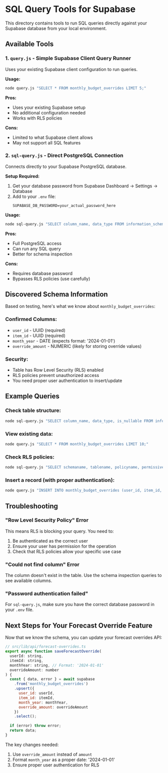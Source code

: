 # SQL Query Tools for Supabase

This directory contains tools to run SQL queries directly against your Supabase database from your local environment.

## Available Tools

### 1. `query.js` - Simple Supabase Client Query Runner
Uses your existing Supabase client configuration to run queries.

**Usage:**
```bash
node query.js "SELECT * FROM monthly_budget_overrides LIMIT 5;"
```

**Pros:**
- Uses your existing Supabase setup
- No additional configuration needed
- Works with RLS policies

**Cons:**
- Limited to what Supabase client allows
- May not support all SQL features

### 2. `sql-query.js` - Direct PostgreSQL Connection
Connects directly to your Supabase PostgreSQL database.

**Setup Required:**
1. Get your database password from Supabase Dashboard → Settings → Database
2. Add to your `.env` file:
   ```
   SUPABASE_DB_PASSWORD=your_actual_password_here
   ```

**Usage:**
```bash
node sql-query.js "SELECT column_name, data_type FROM information_schema.columns WHERE table_name = 'monthly_budget_overrides';"
```

**Pros:**
- Full PostgreSQL access
- Can run any SQL query
- Better for schema inspection

**Cons:**
- Requires database password
- Bypasses RLS policies (use carefully)

## Discovered Schema Information

Based on testing, here's what we know about `monthly_budget_overrides`:

### Confirmed Columns:
- `user_id` - UUID (required)
- `item_id` - UUID (required) 
- `month_year` - DATE (expects format: '2024-01-01')
- `override_amount` - NUMERIC (likely for storing override values)

### Security:
- Table has Row Level Security (RLS) enabled
- RLS policies prevent unauthorized access
- You need proper user authentication to insert/update

## Example Queries

### Check table structure:
```bash
node sql-query.js "SELECT column_name, data_type, is_nullable FROM information_schema.columns WHERE table_name = 'monthly_budget_overrides' ORDER BY ordinal_position;"
```

### View existing data:
```bash
node query.js "SELECT * FROM monthly_budget_overrides LIMIT 10;"
```

### Check RLS policies:
```bash
node sql-query.js "SELECT schemaname, tablename, policyname, permissive, roles, cmd, qual FROM pg_policies WHERE tablename = 'monthly_budget_overrides';"
```

### Insert a record (with proper authentication):
```bash
node query.js "INSERT INTO monthly_budget_overrides (user_id, item_id, month_year, override_amount) VALUES ('your-user-id', 'budget-item-id', '2024-01-01', 150.00);"
```

## Troubleshooting

### "Row Level Security Policy" Error
This means RLS is blocking your query. You need to:
1. Be authenticated as the correct user
2. Ensure your user has permission for the operation
3. Check that RLS policies allow your specific use case

### "Could not find column" Error
The column doesn't exist in the table. Use the schema inspection queries to see available columns.

### "Password authentication failed"
For `sql-query.js`, make sure you have the correct database password in your `.env` file.

## Next Steps for Your Forecast Override Feature

Now that we know the schema, you can update your forecast overrides API:

```javascript
// src/lib/api/forecast-overrides.ts
export async function saveForecastOverride(
  userId: string,
  itemId: string,
  monthYear: string, // Format: '2024-01-01'
  overrideAmount: number
) {
  const { data, error } = await supabase
    .from('monthly_budget_overrides')
    .upsert({
      user_id: userId,
      item_id: itemId,
      month_year: monthYear,
      override_amount: overrideAmount
    })
    .select();
    
  if (error) throw error;
  return data;
}
```

The key changes needed:
1. Use `override_amount` instead of `amount`
2. Format `month_year` as a proper date: '2024-01-01'
3. Ensure proper user authentication for RLS 